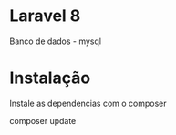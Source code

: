 # Laravel 8
Banco de dados - mysql

# Instalação
Instale as dependencias com o composer

composer update
